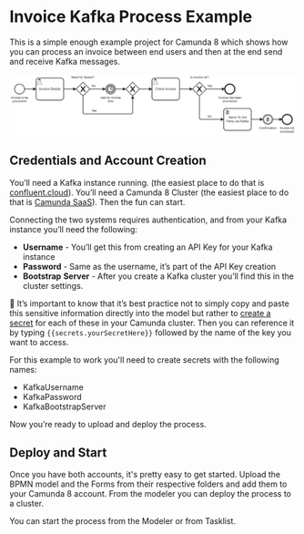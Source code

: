 # Invoice Kafka Process Example

This is a simple enough example project for Camunda 8 which shows how you can process an invoice between end users and then at the end send and receive Kafka messages.

![processImage](./img/invoiceProcess.png)

## Credentials and Account Creation

You’ll need a Kafka instance running. (the easiest place to do that is [confluent.cloud](https://confluent.cloud/)). You’ll need a Camunda 8 Cluster (the easiest place to do that is [Camunda SaaS](https://signup.camunda.com/accounts)). Then the fun can start.

Connecting the two systems requires authentication, and from your Kafka instance you’ll need the following:

- **Username** - You’ll get this from creating an API Key for your Kafka instance
- **Password** - Same as the username, it’s part of the API Key creation
- **Bootstrap** **Server** - After you create a Kafka cluster you’ll find this in the cluster settings.

🔐 It’s important to know that it’s best practice not to simply copy and paste this sensitive information directly into the model but rather to [create a secret](https://docs.camunda.io/docs/components/console/manage-clusters/manage-secrets/) for each of these in your Camunda cluster. Then you can reference it by typing `{{secrets.yourSecretHere}}` followed by the name of the key you want to access.

For this example to work you'll need to create secrets with the following names:

- KafkaUsername
- KafkaPassword
- KafkaBootstrapServer

Now you’re ready to upload and deploy the process.

## Deploy and Start

Once you have both accounts, it's pretty easy to get started. Upload the BPMN model and the Forms from their respective folders and add them to your Camunda 8 account. From the modeler you can deploy the process to a cluster.

You can start the process from the Modeler or from Tasklist.
